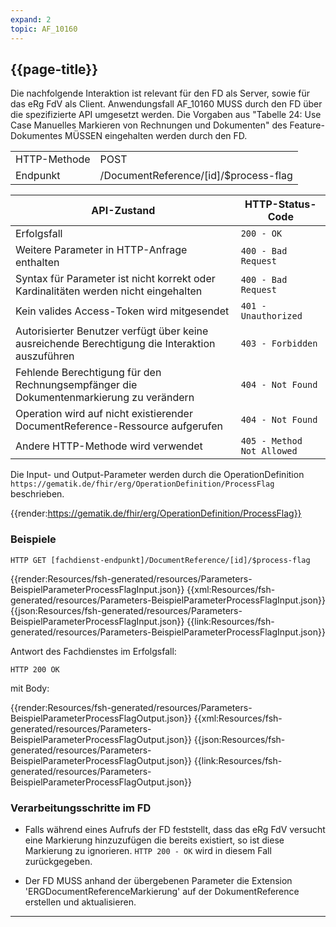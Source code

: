 ```yaml
---
expand: 2
topic: AF_10160
---
```


## {{page-title}}

Die nachfolgende Interaktion ist relevant für den FD als Server, sowie für das eRg FdV als Client. Anwendungsfall AF_10160 MUSS durch den FD über die spezifizierte API umgesetzt werden. Die Vorgaben aus "Tabelle 24: Use Case Manuelles Markieren von Rechnungen und Dokumenten" des Feature-Dokumentes MÜSSEN eingehalten werden durch den FD.

|||
|-|-|
|HTTP-Methode|POST|
|Endpunkt|/DocumentReference/[id]/$process-flag|

|API-Zustand|HTTP-Status-Code|
|-|-|
|Erfolgsfall|`200 - OK`|
|Weitere Parameter in HTTP-Anfrage enthalten|`400 - Bad Request`|
|Syntax für Parameter ist nicht korrekt oder Kardinalitäten werden nicht eingehalten|`400 - Bad Request`|
|Kein valides Access-Token wird mitgesendet|`401 - Unauthorized`|
|Autorisierter Benutzer verfügt über keine ausreichende Berechtigung die Interaktion auszuführen|`403 - Forbidden`|
|Fehlende Berechtigung für den Rechnungsempfänger die Dokumentenmarkierung zu verändern|`404 - Not Found`|
|Operation wird auf nicht existierender DocumentReference-Ressource aufgerufen|`404 - Not Found`|
|Andere HTTP-Methode wird verwendet|`405 - Method Not Allowed`|

Die Input- und Output-Parameter werden durch die OperationDefinition `https://gematik.de/fhir/erg/OperationDefinition/ProcessFlag` beschrieben.

{{render:https://gematik.de/fhir/erg/OperationDefinition/ProcessFlag}}

### Beispiele

```
HTTP GET [fachdienst-endpunkt]/DocumentReference/[id]/$process-flag
```

<tabs>
    <tab title="Parameter-Input">      
        {{render:Resources/fsh-generated/resources/Parameters-BeispielParameterProcessFlagInput.json}}
    </tab>
    <tab title="XML">      
        {{xml:Resources/fsh-generated/resources/Parameters-BeispielParameterProcessFlagInput.json}}
    </tab>
    <tab title="JSON">
        {{json:Resources/fsh-generated/resources/Parameters-BeispielParameterProcessFlagInput.json}}
    </tab>
    <tab title="Link">
        {{link:Resources/fsh-generated/resources/Parameters-BeispielParameterProcessFlagInput.json}}
    </tab>
</tabs>

Antwort des Fachdienstes im Erfolgsfall:

```
HTTP 200 OK
```
mit Body:

<tabs>
    <tab title="Parameter-Input">      
        {{render:Resources/fsh-generated/resources/Parameters-BeispielParameterProcessFlagOutput.json}}
    </tab>
    <tab title="XML">      
        {{xml:Resources/fsh-generated/resources/Parameters-BeispielParameterProcessFlagOutput.json}}
    </tab>
    <tab title="JSON">
        {{json:Resources/fsh-generated/resources/Parameters-BeispielParameterProcessFlagOutput.json}}
    </tab>
    <tab title="Link">
        {{link:Resources/fsh-generated/resources/Parameters-BeispielParameterProcessFlagOutput.json}}
    </tab>
</tabs>

### Verarbeitungsschritte im FD

* Falls während eines Aufrufs der FD feststellt, dass das eRg FdV versucht eine Markierung hinzuzufügen die bereits existiert, so ist diese Markierung zu ignorieren. `HTTP 200 - OK` wird in diesem Fall zurückgegeben.

* Der FD MUSS anhand der übergebenen Parameter die Extension 'ERGDocumentReferenceMarkierung' auf der DokumentReference erstellen und aktualisieren.

----